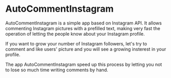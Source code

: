 <h1>AutoCommentInstagram</h1>

<p>
AutoCommentInstagram is a simple app based on Instagram API. It allows commenting Instagram pictures with a prefilled text, making very fast the operation of letting the people know about your Instagram profile.
</p>
<p>
If you want to grow your number of Instagram followers, let's try to comment and like users' picture and you will see a growing insterest in your profile. 
</p>
<p>
The app AutoCommentInstagram speed up this process by letting you not to lose so much time writing comments by hand.
</p>
